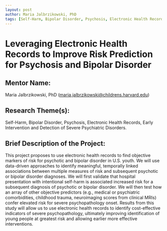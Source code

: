 ```yaml
---
layout: post
author: Maria Jalbrzikowski, PhD 
tags: [Self-Harm, Bipolar Disorder, Psychosis, Electronic Health Records, Early Intervention, Detection of Severe Psychiatric Disorders]
---
```


# Leveraging Electronic Health Records to Improve Risk Prediction for Psychosis and Bipolar Disorder

## Mentor Name:

Maria Jalbrzikowski, PhD (maria.jalbrzikowski@childrens.harvard.edu)

## Research Theme(s): 

Self-Harm, Bipolar Disorder, Psychosis, Electronic Health Records, Early Intervention and Detection of Severe Psychiatric Disorders.

## Brief Description of the Project: 

This project proposes to use electronic health records to find objective markers of risk for psychotic and bipolar disorder in U.S. youth. We will use data-driven approaches to identify meaningful, temporally linked associations between multiple measures of risk and subsequent psychotic or bipolar disorder diagnoses. We will first validate that hospital presentation with intentional self-harm is associated increased risk for a subsequent diagnosis of psychotic or bipolar disorder.  We will then test how an array of other objective predictors (e.g., medical or psychiatric comorbidities, childhood trauma, neuroimaging scores from clinical MRIs) confer elevated risk for severe psychopathology onset. Results from this study will allow us to use electronic health records to identify cost-effective indicators of severe psychopathology, ultimately improving identification of young people at greatest risk and allowing earlier more effective interventions.